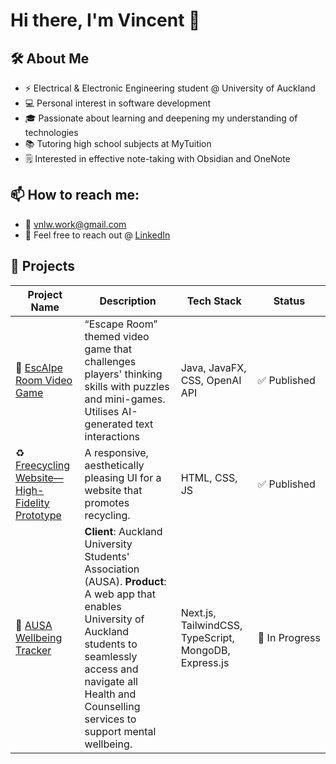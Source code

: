 # Hi there, I'm Vincent 👋

## 🛠️ About Me

- ⚡ Electrical & Electronic Engineering student @ University of Auckland
- 💻 Personal interest in software development
- 🎓 Passionate about learning and deepening my understanding of technologies
- 📚 Tutoring high school subjects at MyTuition
- 🗒️ Interested in effective note-taking with Obsidian and OneNote

## 📫 How to reach me:

- 📧 vnlw.work@gmail.com
- 💼 Feel free to reach out @ [LinkedIn](https://www.linkedin.com/in/basically-just-vincent/)


## 📂 Projects

| Project Name             | Description                                         | Tech Stack         | Status       |
|-----------------|----------------------------------------------------|----------------|------------|
| 🤖 [EscAIpe Room Video Game](https://github.com/basicallycommits/escaipe-room-game) | “Escape Room” themed video game that challenges players' thinking skills with puzzles and mini-games. Utilises AI-generated text interactions | Java, JavaFX, CSS, OpenAI API | ✅ Published |
| ♻️ [Freecycling Website—High-Fidelity Prototype](https://github.com/basicallycommits/freecycling-website-hfp) |  A responsive, aesthetically pleasing UI for a website that promotes recycling. | HTML, CSS, JS | ✅ Published |
| 💙 [AUSA Wellbeing Tracker](https://github.com/UoaWDCC/ausa) |   **Client**: Auckland University Students' Association (AUSA). **Product**: A web app that enables University of Auckland students to seamlessly access and navigate all Health and Counselling services to support mental wellbeing. | Next.js, TailwindCSS, TypeScript, MongoDB, Express.js | 🚀&nbsp;In&nbsp;Progress |
